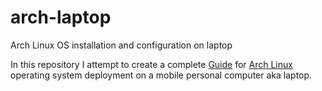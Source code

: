 # arch-laptop
Arch Linux OS installation and configuration on laptop

In this repository I attempt to create a complete [Guide](https://github.com/re4ldev/arch-laptop/blob/main/Guide.md) for [Arch Linux](https://archlinux.org/) operating system deployment on a mobile personal computer aka laptop.
